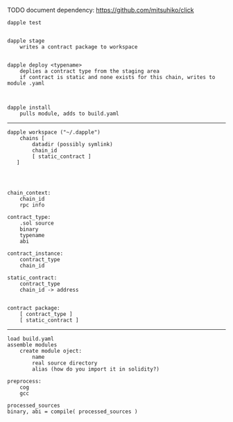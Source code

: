 TODO document dependency:  https://github.com/mitsuhiko/click



    dapple test


    dapple stage
        writes a contract package to workspace


    dapple deploy <typename>
        deplies a contract type from the staging area
        if contract is static and none exists for this chain, writes to module .yaml



    dapple install
        pulls module, adds to build.yaml





-----------


    dapple workspace ("~/.dapple")
        chains [
            datadir (possibly symlink)
            chain_id
            [ static_contract ]
       ]




    chain_context:
        chain_id
        rpc info

    contract_type:
        .sol source
        binary
        typename
        abi

    contract_instance:
        contract_type
        chain_id

    static_contract:
        contract_type
        chain_id -> address


    contract package:
        [ contract_type ]
        [ static_contract ]




------------------

    load build.yaml
    assemble modules
        create module oject:
            name
            real source directory
            alias (how do you import it in solidity?)

    preprocess:
        cog
        gcc

    processed_sources
    binary, abi = compile( processed_sources )

